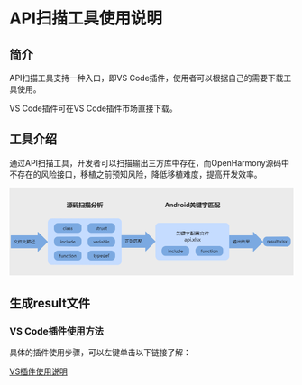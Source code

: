# API扫描工具使用说明
## 简介

API扫描工具支持一种入口，即VS Code插件，使用者可以根据自己的需要下载工具使用。

VS Code插件可在VS Code插件市场直接下载。        

## 工具介绍

通过API扫描工具，开发者可以扫描输出三方库中存在，而OpenHarmony源码中不存在的风险接口，移植之前预知风险，降低移植难度，提高开发效率。

![](./../figures/pic-api-frm.png)

## 生成result文件

### VS Code插件使用方法

具体的插件使用步骤，可以左键单击以下链接了解：

[VS插件使用说明](https://gitee.com/openharmony/napi_generator/tree/master/src/tool/api/api_scan_vs_plugin/docs/INSTRUCTION_ZH.md)

